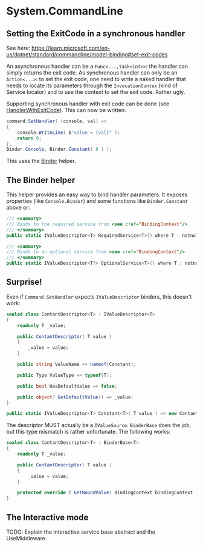 # System.CommandLine

## Setting the ExitCode in a synchronous handler

See here: https://learn.microsoft.com/en-us/dotnet/standard/commandline/model-binding#set-exit-codes

An asynchronous handler can be a `Func<...,Task<int>>`: the handler can simply returns the exit code.
As synchronous handler can only be an `Action<...>`: to set the exit code, one need to write a
naked handler that needs to locate its parameters through the `InvocationContex` (kind of Service locator)
and to use the context to set the exit code. Rather ugly.

Supporting synchronous handler with exit code can be done (see [HandlerWithExitCode](HandlerWithExitCode.cs)).
This can now be written:
```csharp
command.SetHandler( (console, val) =>
{
    console.WriteLine( $"value = {val}" );
    return 0;
},
Binder.Console, Binder.Constant( 8 ) );
```

This uses the [Binder](Binder.cs) helper.

## The Binder helper

This helper provides an easy way to bind handler parameters. It exposes properties (like `Console.Binder`) and
some functions like `Binder.Constant` above or:
```csharp
/// <summary>
/// Binds to the required service from <see cref="BindingContext"/>.
/// </summary>
public static IValueDescriptor<T> RequiredService<T>() where T : notnull => new RequiredServiceBinder<T>();

/// <summary>
/// Binds to an optional service from <see cref="BindingContext"/>.
/// </summary>
public static IValueDescriptor<T?> OptionalService<T>() where T : notnull => new OptionalServiceBinder<T>();
```

## Surprise!
Even if `Command.SetHandler` expects `IValueDescriptor` binders, this doesn't work:

```csharp
sealed class ContantDescriptor<T> : IValueDescriptor<T>
{
    readonly T _value;

    public ContantDescriptor( T value )
    {
        _value = value;
    }

    public string ValueName => nameof(Constant);

    public Type ValueType => typeof(T);

    public bool HasDefaultValue => false;

    public object? GetDefaultValue() => _value;
}

public static IValueDescriptor<T> Constant<T>( T value ) => new ContantDescriptor<T>( value );
```

The descriptor MUST actually be a `IValueSource`. `BinderBase` does the job, but this type mismatch is rather unfortunate.
The following works:
```csharp
sealed class ContantDescriptor<T> : BinderBase<T>
{
    readonly T _value;

    public ContantDescriptor( T value )
    {
        _value = value;
    }

    protected override T GetBoundValue( BindingContext bindingContext ) => _value;
}
```

## The Interactive mode

TODO: Explain the Interactive service base abstract and the UseMiddleware.









